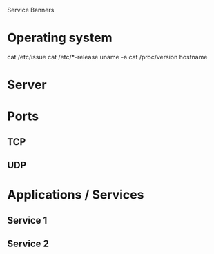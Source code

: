 Service Banners

# Operating system
cat /etc/issue
cat /etc/*-release
uname -a
cat /proc/version
hostname

# Server

# Ports
## TCP
## UDP

# Applications / Services
## Service 1
## Service 2